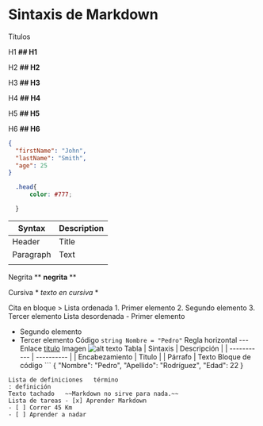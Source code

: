 # Sintaxis de Markdown

Títulos

H1 **## H1**

H2 **## H2**

H3 **## H3**

H4 **## H4**

H5 **## H5**

H6 **## H6**


```json
{
  "firstName": "John",
  "lastName": "Smith",
  "age": 25
}
```

```css
  .head{
      color: #777;

  }
```


| Syntax      | Description |
| ----------- | ----------- |
| Header      | Title       |
| Paragraph   | Text        |
|             |             |





Negrita	** **negrita** **

Cursiva	* *texto en cursiva* *

Cita en bloque	>
Lista ordenada	1. Primer elemento
2. Segundo elemento
3. Tercer elemento
Lista desordenada	- Primer elemento
- Segundo elemento
- Tercer elemento
Código	`string Nombre = "Pedro"`
Regla horizontal	---
Enlace	[titulo](https://todoaprende.com)
Imagen	![alt texto](imagen.jpg)
Tabla	| Sintaxis | Descripción |
| ----------- | ---------- |
| Encabezamiento | Titulo |
| Párrafo | Texto
Bloque de código	```
{
"Nombre": "Pedro",
"Apellido": "Rodríguez",
"Edad": 22
}
```
Lista de definiciones	término
: definición
Texto tachado	~~Markdown no sirve para nada.~~
Lista de tareas	- [x] Aprender Markdown
- [ ] Correr 45 Km
- [ ] Aprender a nadar
